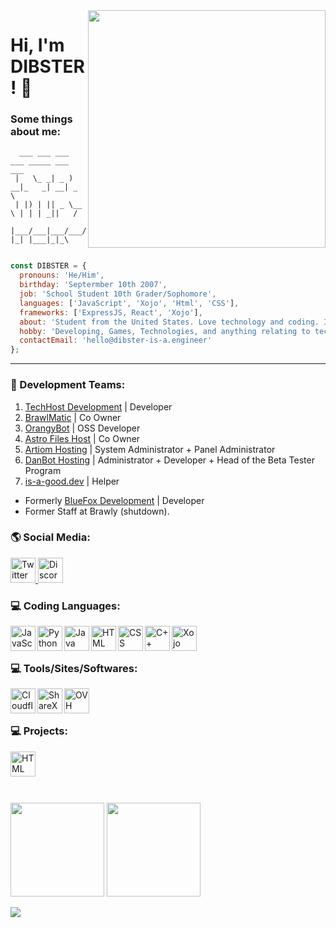 <img src="https://github-readme-stats.vercel.app/api?username=DIBSTERYT&show_icons=true&theme=tokyonight" align="right" width="380">
<h1> Hi, I'm DIBSTER! 👋</h1>

### Some things about me:

```
  ___ ___ ___ ___ _____ ___ ___ 
 |   \_ _| _ ) __|_   _| __| _ \
 | |) | || _ \__ \ | | | _||   /
 |___/___|___/___/ |_| |___|_|_\
                                
```
```js
const DIBSTER = {
  pronouns: 'He/Him',
  birthday: 'Septermber 10th 2007',
  job: 'School Student 10th Grader/Sophomore',
  languages: ['JavaScript', 'Xojo', 'Html', 'CSS'],
  frameworks: ['ExpressJS, React', 'Xojo'],
  about: 'Student from the United States. Love technology and coding. I make sites and Discord Bots.',
  hobby: 'Developing, Games, Technologies, and anything relating to tech news.',
  contactEmail: 'hello@dibster-is-a.engineer'
};
```
---

### 💼 Development Teams:

1. [TechHost Development](https://github.com/TechHost-Development) | Developer
2. [BrawlMatic](https://github.com/BrawlMatic) | Co Owner
3. [OrangyBot](https://github.com/OrangyBot) | OSS Developer
4. [Astro Files Host](https://github.com/Astro-File-Host) | Co Owner
5. [Artiom Hosting](https://artiom.host) | System Administrator + Panel Administrator
6. [DanBot Hosting](https://github.com/DanBot-Hosting) | Administrator + Developer + Head of the Beta Tester Program
7. [is-a-good.dev](https://github.com/is-a-good-dev) | Helper

- Formerly [BlueFox Development](https://github.com/BlueFox-Development) | Developer
- Former Staff at Brawly (shutdown).

### 🌎 Social Media:

<a target="_blank" href="https://twitter.com/DEV_DIBSTER">
	<img title="Twitter" alt="Twitter" width="40px" src="https://i.imgur.com/o8oo7J3.png">
</a>

<a target="_blank" href="https://discord.com/users/757296951925538856">
	<img title="Discord" alt="Discord" width="40px" src="https://i.imgur.com/n5C5PKl.png">
</a>

### 💻 Coding Languages:

<a target = "_blank" href="https://www.javascript.com/">
	<img align="left" alt="JavaScript" width="40px" src="https://cdn.worldvectorlogo.com/logos/javascript-1.svg"/>
</a>

<a target = "_blank" href="https://www.python.org/">
	<img align="left" alt="Python" width="40px" src="https://cdn.worldvectorlogo.com/logos/python-5.svg"/>
</a>

<a target = "_blank" href="https://www.java.com/en/">
	<img align="left" alt="Java" width="40px" src="https://cdn-icons-png.flaticon.com/512/311/311357.png"/>
</a>

<a target = "_blank" href="https://en.wikipedia.org/wiki/HTML">
	<img align="left" alt="HTML" width="40px" src="https://cdn.worldvectorlogo.com/logos/html-1.svg"/>
</a>

<a target = "_blank" href="https://en.wikipedia.org/wiki/CSS">
	<img align="left" alt="CSS" width="40px" src="https://cdn.worldvectorlogo.com/logos/css-3.svg"/>
</a>

<a target = "_blank" href="https://en.wikipedia.org/wiki/C%2B%2B">
	<img align="left" alt="C++" width="40px" src="https://brandlogos.net/wp-content/uploads/2022/01/c-brandlogo.net_.png"/>
</a>

<a target = "_blank" href="https://xojo.com/">
	<img align="left" alt="Xojo" width="40px" src="https://upload.wikimedia.org/wikipedia/commons/1/15/Xojo_Company_Logo.png"/>
</a>
<br>
<br>

### 💻 Tools/Sites/Softwares:
<a target="_blank" href="https://cloudflare.com">
	<img align="left" title="Cloudflare" alt="Cloudflare" align="center" width="40px" src="https://cloudflare.com/favicon.ico">
</a>

<a target="_blank" href="https://getsharex.com">
	<img align="left" title="ShareX" alt="ShareX" align="center" width="40px" src="https://getsharex.com/favicon.ico">
</a>

<a target="_blank" href="https://us.ovhcloud.com/">
	<img align="left" title="OVH" alt="OVH" align="center" width="40px" src="https://cdn.iconscout.com/icon/free/png-256/ovh-3629559-3032342.png">
</a>

<br>
<br>

### 💻 Projects: 

<a target="_black" href="https://www.arduino.cc/">
<img align="left" alt="HTML" width="40px" src="https://brandslogos.com/wp-content/uploads/images/large/arduino-logo-1.png"/>
</a>

<br>
<br>
<br>
<br>

<p float="left">
	<img src="https://github-readme-stats.vercel.app/api/top-langs/?username=DIBSTERYT&langs_count=6&theme=tokyonight&layout=compact" height="150">
	<img src="https://github-readme-stats.vercel.app/api?username=DIBSTERYT&show_icons=true&theme=tokyonight" height="150">
</p>
<img src="https://github-readme-activity-graph.cyclic.app/graph?username=DIBSTERYT&theme=react-dark" align= "center">

